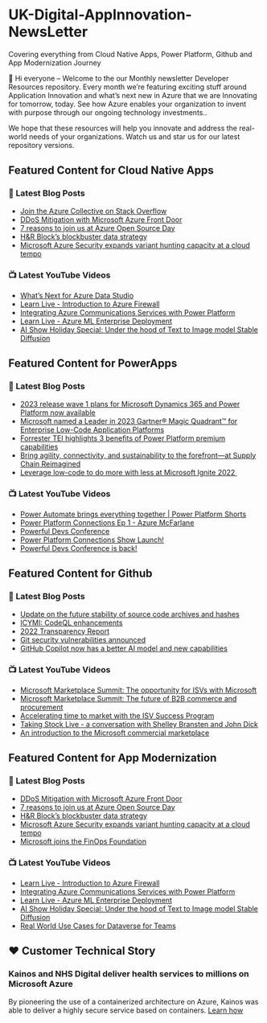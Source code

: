 # UK-Digital-AppInnovation-NewsLetter

Covering everything from Cloud Native Apps, Power Platform, Github and App Modernization Journey

👋 Hi everyone – Welcome to the our Monthly newsletter Developer Resources repository. Every month we’re featuring exciting stuff around Application Innovation and what’s next new in Azure that we are Innovating for tomorrow, today. See how Azure enables your organization to invent with purpose through our ongoing technology investments..


We hope that these resources will help you innovate and address the real-world needs of your organizations. Watch us and star us for our latest repository versions.

## Featured Content for Cloud Native Apps


### 📝 Latest Blog Posts

    
<!-- BLOGCNA:START -->
- [Join the Azure Collective on Stack Overflow](https://azure.microsoft.com/blog/join-the-azure-collective-on-stack-overflow/)
- [DDoS Mitigation with Microsoft Azure Front Door](https://azure.microsoft.com/blog/ddos-mitigation-with-microsoft-azure-front-door/)
- [7 reasons to join us at Azure Open Source Day](https://azure.microsoft.com/blog/7-reasons-to-join-us-at-azure-open-source-day/)
- [H&R Block’s blockbuster data strategy](https://azure.microsoft.com/blog/hr-block-s-blockbuster-data-strategy/)
- [Microsoft Azure Security expands variant hunting capacity at a cloud tempo](https://azure.microsoft.com/blog/microsoft-azure-security-expands-variant-hunting-capacity-at-a-cloud-tempo/)
<!-- BLOGCNA:END -->

### 📺 Latest YouTube Videos

 
<!-- YOUTUBECNA:START -->
- [What’s Next for Azure Data Studio](https://www.youtube.com/watch?v=Kaxv2Ag2q7s)
- [Learn Live - Introduction to Azure Firewall](https://www.youtube.com/watch?v=IlSRIeuPuWc)
- [Integrating Azure Communications Services with Power Platform](https://www.youtube.com/watch?v=o7orD97GbVw)
- [Learn Live - Azure ML Enterprise Deployment](https://www.youtube.com/watch?v=PfUaBZVk5iM)
- [AI Show Holiday Special: Under the hood of Text to Image model Stable Diffusion](https://www.youtube.com/watch?v=VRjDAvZrsOw)
<!-- YOUTUBECNA:END -->

##  Featured Content for PowerApps
### 📝 Latest Blog Posts
<!-- BLOGPOWER:START -->
- [2023 release wave 1 plans for Microsoft Dynamics 365 and Power Platform now available](https://cloudblogs.microsoft.com/dynamics365/bdm/2023/01/25/2023-release-wave-1-plans-for-microsoft-dynamics-365-and-power-platform-now-available/)
- [Microsoft named a Leader in 2023 Gartner® Magic Quadrant™ for Enterprise Low-Code Application Platforms](https://powerapps.microsoft.com/en-us/blog/microsoft-named-a-leader-in-2023-gartner-magic-quadrant-for-enterprise-low-code-application-platforms/)
- [Forrester TEI highlights 3 benefits of Power Platform premium capabilities](https://cloudblogs.microsoft.com/powerplatform/2022/11/28/forrester-tei-highlights-3-benefits-of-power-platform-premium-capabilities/)
- [Bring agility, connectivity, and sustainability to the forefront—at Supply Chain Reimagined](https://cloudblogs.microsoft.com/dynamics365/bdm/2022/10/27/bring-agility-connectivity-and-sustainability-to-the-forefront-at-supply-chain-reimagined/)
- [Leverage low-code to do more with less at Microsoft Ignite 2022 ](https://cloudblogs.microsoft.com/powerplatform/2022/10/12/leverage-low-code-to-do-more-with-less-at-microsoft-ignite-2022/)
<!-- BLOGPOWER:END -->
 ### 📺 Latest YouTube Videos
    
<!-- YOUTUBEPOWER:START -->
- [Power Automate brings everything together | Power Platform Shorts](https://www.youtube.com/watch?v=08XuwzXbxow)
- [Power Platform Connections Ep 1 - Azure McFarlane](https://www.youtube.com/watch?v=owGPLhtw7GU)
- [Powerful Devs Conference](https://www.youtube.com/watch?v=m18FeDBb2OE)
- [Power Platform Connections Show Launch!](https://www.youtube.com/watch?v=QTM39gMkz_k)
- [Powerful Devs Conference is back!](https://www.youtube.com/watch?v=F5KFuZ09t_o)
<!-- YOUTUBEPOWER:END -->

##  Featured Content for Github
### 📝 Latest Blog Posts
<!-- BLOGGITHUB:START -->
- [Update on the future stability of source code archives and hashes](https://github.blog/2023-02-21-update-on-the-future-stability-of-source-code-archives-and-hashes/)
- [ICYMI: CodeQL enhancements](https://github.blog/2023-02-16-icymi-codeql-enhancements/)
- [2022 Transparency Report](https://github.blog/2023-02-15-2022-transparency-report/)
- [Git security vulnerabilities announced](https://github.blog/2023-02-14-git-security-vulnerabilities-announced-3/)
- [GitHub Copilot now has a better AI model and new capabilities](https://github.blog/2023-02-14-github-copilot-now-has-a-better-ai-model-and-new-capabilities/)
<!-- BLOGGITHUB:END -->
### 📺 Latest YouTube Videos
<!-- YOUTUBEGITHUB:START -->
- [Microsoft Marketplace Summit: The opportunity for ISVs with Microsoft](https://www.youtube.com/watch?v=7qs2uqN7OpE)
- [Microsoft Marketplace Summit: The future of B2B commerce and procurement](https://www.youtube.com/watch?v=s0-drzIS8_g)
- [Accelerating time to market with the ISV Success Program](https://www.youtube.com/watch?v=XElK3Nc_7Kk)
- [Taking Stock Live - a conversation with Shelley Bransten and John Dick](https://www.youtube.com/watch?v=xe7Pnwn9Ets)
- [An introduction to the Microsoft commercial marketplace](https://www.youtube.com/watch?v=3trnNLL1CAQ)
<!-- YOUTUBEGITHUB:END -->
##  Featured Content for App Modernization
### 📝 Latest Blog Posts
<!-- BLOGAPPMOD:START -->
- [DDoS Mitigation with Microsoft Azure Front Door](https://azure.microsoft.com/blog/ddos-mitigation-with-microsoft-azure-front-door/)
- [7 reasons to join us at Azure Open Source Day](https://azure.microsoft.com/blog/7-reasons-to-join-us-at-azure-open-source-day/)
- [H&R Block’s blockbuster data strategy](https://azure.microsoft.com/blog/hr-block-s-blockbuster-data-strategy/)
- [Microsoft Azure Security expands variant hunting capacity at a cloud tempo](https://azure.microsoft.com/blog/microsoft-azure-security-expands-variant-hunting-capacity-at-a-cloud-tempo/)
- [Microsoft joins the FinOps Foundation](https://azure.microsoft.com/blog/microsoft-joins-the-finops-foundation/)
<!-- BLOGAPPMOD:END -->
### 📺 Latest YouTube Videos
<!-- YOUTUBEAPPMOD:START -->
- [Learn Live - Introduction to Azure Firewall](https://www.youtube.com/watch?v=IlSRIeuPuWc)
- [Integrating Azure Communications Services with Power Platform](https://www.youtube.com/watch?v=o7orD97GbVw)
- [Learn Live - Azure ML Enterprise Deployment](https://www.youtube.com/watch?v=PfUaBZVk5iM)
- [AI Show Holiday Special: Under the hood of Text to Image model Stable Diffusion](https://www.youtube.com/watch?v=VRjDAvZrsOw)
- [Real World Use Cases for Dataverse for Teams](https://www.youtube.com/watch?v=zmp_F2e42-I)
<!-- YOUTUBEAPPMOD:END -->


## ♥️ Customer Technical Story 

### Kainos and NHS Digital deliver health services to millions on Microsoft Azure

By pioneering the use of a containerized architecture on Azure, Kainos was able to deliver a highly secure service based on containers. [Learn how](https://customers.microsoft.com/en-us/story/1368348549535774520-kainos-and-nhs-digital-deliver-health-services-to-millions-on-microsoft-azure)

